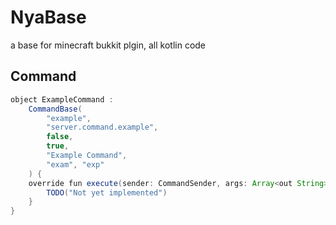 # NyaBase
a base for minecraft bukkit plgin, all kotlin code

## Command
````java
object ExampleCommand :
    CommandBase(
        "example",
        "server.command.example",
        false,
        true,
        "Example Command",
        "exam", "exp"
    ) {
    override fun execute(sender: CommandSender, args: Array<out String>) {
        TODO("Not yet implemented")
    }
}
````
